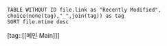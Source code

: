 ```dataview
TABLE WITHOUT ID file.link as "Recently Modified", choice(none(tag),"_",join(tag)) as tag
SORT file.mtime desc
```
[tag::[[메인 Main]]]